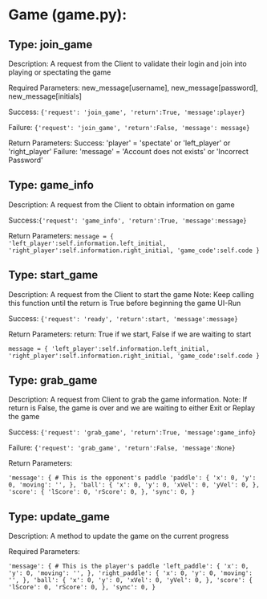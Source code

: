 # Game (game.py):
## Type: join_game
Description: A request from the Client to validate their login and join into playing or spectating the game

Required Parameters: new_message[username], new_message[password], new_message[initials]

Success: `{'request': 'join_game', 'return':True, 'message':player}`

Failure: `{'request': 'join_game', 'return':False, 'message': message}`


Return Parameters:
Success: 'player' = 'spectate' or 'left_player' or 'right_player'
Failure: 'message' = 'Account does not exists' or 'Incorrect Password'

## Type: game_info
Description: A request from the Client to obtain information on game

Success:`{'request': 'game_info', 'return':True, 'message':message}`

Return Parameters:
`message = {
    'left_player':self.information.left_initial,
    'right_player':self.information.right_initial,
    'game_code':self.code
}`

## Type: start_game
Description: A request from the Client to start the game
Note: Keep calling this function until the return is True before beginning the game UI-Run

Success: `{'request': 'ready', 'return':start, 'message':message}`

Return Parameters:
return: True if we start, False if we are waiting to start

`message = {
    'left_player':self.information.left_initial,
    'right_player':self.information.right_initial,
    'game_code':self.code
}`

## Type: grab_game
Description: A request from Client to grab the game information.
Note: If return is False, the game is over and we are waiting to either Exit or Replay the game

Success: `{'request': 'grab_game', 'return':True, 'message':game_info}`

Failure: `{'request': 'grab_game', 'return':False, 'message':None}`

Return Parameters:

`'message': {
    # This is the opponent's paddle
    'paddle': {
        'x': 0,
        'y': 0,
        'moving': '',
        },
    'ball': {
        'x': 0,
        'y': 0,
        'xVel': 0,
        'yVel': 0,
    },
    'score': {
        'lScore': 0,
        'rScore': 0,
    },
    'sync': 0,
}
`

## Type: update_game
Description: A method to update the game on the current progress

Required Parameters:

`'message': {
    # This is the player's paddle
    'left_paddle': {
        'x': 0,
        'y': 0,
        'moving': '',
        },
    'right_paddle': {
        'x': 0,
        'y': 0,
        'moving': '',
        },
    'ball': {
        'x': 0,
        'y': 0,
        'xVel': 0,
        'yVel': 0,
    },
    'score': {
        'lScore': 0,
        'rScore': 0,
    },
    'sync': 0,
}
`
